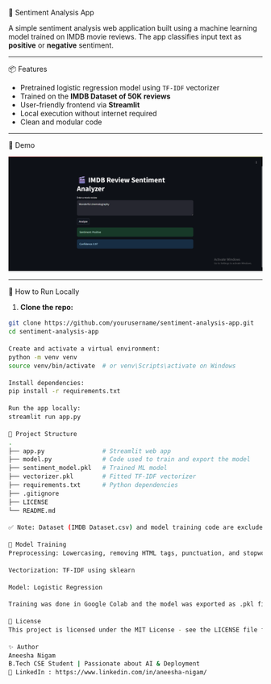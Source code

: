 🎯 Sentiment Analysis App

A simple sentiment analysis web application built using a machine learning model trained on IMDB movie reviews. The app classifies input text as **positive** or **negative** sentiment.

---

📦 Features

- Pretrained logistic regression model using `TF-IDF` vectorizer
- Trained on the **IMDB Dataset of 50K reviews**
- User-friendly frontend via **Streamlit**
- Local execution without internet required
- Clean and modular code

---

🧪 Demo

![alt text](image.png)

---

🚀 How to Run Locally

1. **Clone the repo:**

```bash
git clone https://github.com/yourusername/sentiment-analysis-app.git
cd sentiment-analysis-app

Create and activate a virtual environment:
python -m venv venv
source venv/bin/activate  # or venv\Scripts\activate on Windows

Install dependencies:
pip install -r requirements.txt

Run the app locally:
streamlit run app.py

📁 Project Structure
.
├── app.py                # Streamlit web app
├── model.py              # Code used to train and export the model
├── sentiment_model.pkl   # Trained ML model
├── vectorizer.pkl        # Fitted TF-IDF vectorizer
├── requirements.txt      # Python dependencies
├── .gitignore
├── LICENSE
└── README.md

✅ Note: Dataset (IMDB Dataset.csv) and model training code are excluded from deployment for size and reproducibility reasons.

🧠 Model Training
Preprocessing: Lowercasing, removing HTML tags, punctuation, and stopwords

Vectorization: TF-IDF using sklearn

Model: Logistic Regression

Training was done in Google Colab and the model was exported as .pkl files

📄 License
This project is licensed under the MIT License - see the LICENSE file for details.

✨ Author
Aneesha Nigam
B.Tech CSE Student | Passionate about AI & Deployment
🔗 LinkedIn : https://www.linkedin.com/in/aneesha-nigam/


